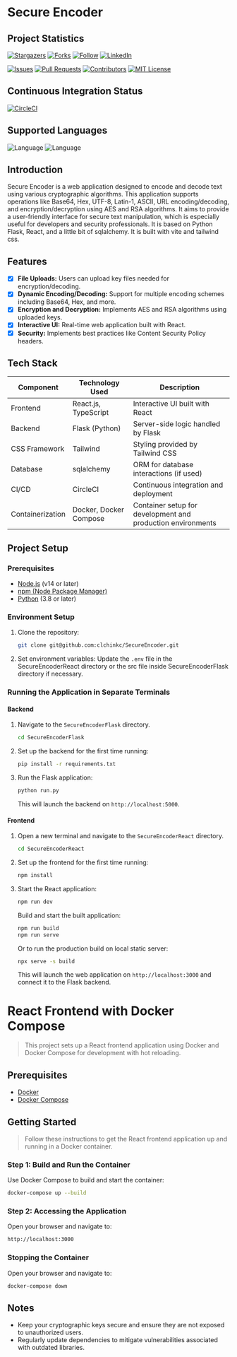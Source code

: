 # Secure Encoder


## Project Statistics

[![Stargazers][stars-shield]][stars-url]
[![Forks][forks-shield]][forks-url]
[![Follow][follow-shield]][follow-url]
[![LinkedIn][linkedin-shield]][linkedin-url]

[![Issues][issues-shield]][issues-url]
[![Pull Requests][pulls-shield]][pulls-url]
[![Contributors][contributors-shield]][contributors-url]
[![MIT License][license-shield]][license-url]


## Continuous Integration Status
[![CircleCI][circleci-shield]][circleci-url]


## Supported Languages

![Language](https://img.shields.io/badge/language-python-3572A5)
![Language](https://img.shields.io/badge/language-typescript-3178c6)


## Introduction
Secure Encoder is a web application designed to encode and decode text using various cryptographic algorithms. This application supports operations like Base64, Hex, UTF-8, Latin-1, ASCII, URL encoding/decoding, and encryption/decryption using AES and RSA algorithms. It aims to provide a user-friendly interface for secure text manipulation, which is especially useful for developers and security professionals. It is based on Python Flask, React, and a little bit of sqlalchemy. It is built with vite and tailwind css.

## Features
- [x] **File Uploads:** Users can upload key files needed for encryption/decoding.
- [x] **Dynamic Encoding/Decoding:** Support for multiple encoding schemes including Base64, Hex, and more.
- [x] **Encryption and Decryption:** Implements AES and RSA algorithms using uploaded keys.
- [x] **Interactive UI:** Real-time web application built with React.
- [x] **Security:** Implements best practices like Content Security Policy headers.

## Tech Stack

<div align="center">

| Component      | Technology Used            | Description                               |
|----------------|----------------------------|-------------------------------------------|
| Frontend       | React.js, TypeScript       | Interactive UI built with React           |
| Backend        | Flask (Python)             | Server-side logic handled by Flask        |
| CSS Framework  | Tailwind                   | Styling provided by Tailwind CSS          |
| Database       | sqlalchemy                 | ORM for database interactions (if used)   |
| CI/CD          | CircleCI                   | Continuous integration and deployment     |
| Containerization | Docker, Docker Compose   | Container setup for development and production environments |

</div>

## Project Setup

### Prerequisites
- [Node.js](https://nodejs.org/en/) (v14 or later)
- [npm (Node Package Manager)](https://www.npmjs.com/)
- [Python](https://www.python.org/downloads/) (3.8 or later)

### Environment Setup
1. Clone the repository:
   ```bash
   git clone git@github.com:clchinkc/SecureEncoder.git
   ```

2. Set environment variables:
   Update the `.env` file in the SecureEncoderReact directory or the src file inside SecureEncoderFlask directory if necessary.

### Running the Application in Separate Terminals

#### Backend
1. Navigate to the `SecureEncoderFlask` directory.
   ```bash
   cd SecureEncoderFlask
   ```

2. Set up the backend for the first time running:
   ```bash
   pip install -r requirements.txt
   ```

3. Run the Flask application:
   ```bash
   python run.py
   ```
   This will launch the backend on `http://localhost:5000`.

#### Frontend
1. Open a new terminal and navigate to the `SecureEncoderReact` directory.
   ```bash
   cd SecureEncoderReact
   ```

2. Set up the frontend for the first time running:
   ```bash
   npm install
   ```

3. Start the React application:
   ```bash
   npm run dev
   ```
   Build and start the built application:
   ```bash
   npm run build
   npm run serve
   ```
   Or to run the production build on local static server:
   ```bash
   npx serve -s build
   ```
   
   This will launch the web application on `http://localhost:3000` and connect it to the Flask backend.

# React Frontend with Docker Compose

>This project sets up a React frontend application using Docker and Docker Compose for development with hot reloading.

## Prerequisites

- [Docker](https://www.docker.com/products/docker-desktop)
- [Docker Compose](https://docs.docker.com/compose/install/)

## Getting Started

>Follow these instructions to get the React frontend application up and running in a Docker container.

### Step 1: Build and Run the Container

Use Docker Compose to build and start the container:

```bash
docker-compose up --build
```

### Step 2: Accessing the Application

Open your browser and navigate to:

```bash
http://localhost:3000
```

### Stopping the Container

Open your browser and navigate to:

```bash
docker-compose down
```


## Notes
- Keep your cryptographic keys secure and ensure they are not exposed to unauthorized users.
- Regularly update dependencies to mitigate vulnerabilities associated with outdated libraries.


#


<!-- links -->
[your-project-path]: clchinkc/SecureEncoder
[follow-shield]: https://img.shields.io/github/followers/clchinkc.svg?style=flat-square
[follow-url]: https://github.com/clchinkc
[contributors-shield]: https://img.shields.io/github/contributors/clchinkc/SecureEncoder.svg?style=flat-square
[contributors-url]: https://github.com/clchinkc/SecureEncoder/graphs/contributors
[forks-shield]: https://img.shields.io/github/forks/clchinkc/SecureEncoder.svg?style=flat-square
[forks-url]: https://github.com/clchinkc/SecureEncoder/network/members
[stars-shield]: https://img.shields.io/github/stars/clchinkc/SecureEncoder.svg?style=flat-square
[stars-url]: https://github.com/clchinkc/SecureEncoder/stargazers
[issues-shield]: https://img.shields.io/github/issues/clchinkc/SecureEncoder.svg?style=flat-square
[issues-url]: https://img.shields.io/github/issues/clchinkc/SecureEncoder.svg
[pulls-shield]: https://img.shields.io/github/issues-pr/clchinkc/SecureEncoder
[pulls-url]: https://img.shields.io/github/issues-pr/clchinkc/SecureEncoder
[license-shield]: https://img.shields.io/github/license/clchinkc/SecureEncoder.svg?style=flat-square
[license-url]: https://github.com/clchinkc/SecureEncoder/blob/master/LICENSE.txt
[circleci-shield]: https://dl.circleci.com/status-badge/img/circleci/WNz31DEf8bF44pHHr3dwni/N8K1spakYUa4DvNqX3q44k/tree/main.svg?style=svg
[circleci-url]: https://dl.circleci.com/status-badge/redirect/circleci/WNz31DEf8bF44pHHr3dwni/N8K1spakYUa4DvNqX3q44k/tree/main
[linkedin-shield]: https://img.shields.io/badge/-LinkedIn-black.svg?style=flat-square&logo=linkedin&colorB=555
[linkedin-url]: https://linkedin.com/in/clchinkc
